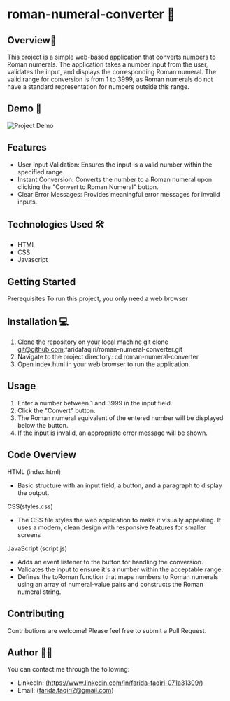 # roman-numeral-converter 🚀

## Overview📝

This project is a simple web-based application that converts numbers to Roman numerals. The application takes a number input from the user, validates the input, and displays the corresponding Roman numeral. The valid range for conversion is from 1 to 3999, as Roman numerals do not have a standard representation for numbers outside this range.

## Demo 📸

![Project Demo](./image/Capture.JPG)

## Features

- User Input Validation: Ensures the input is a valid number within the     specified range.
- Instant Conversion: Converts the number to a Roman numeral upon clicking the "Convert to Roman Numeral" button.
- Clear Error Messages: Provides meaningful error messages for invalid inputs.

## Technologies Used 🛠️

- HTML
- CSS
- Javascript

## Getting Started

Prerequisites
To run this project, you only need a web browser

## Installation 💻

1. Clone the repository on your local machine
   git clone <git@github.com>:faridafaqiri/roman-numeral-converter.git
2. Navigate to the project directory:
   cd roman-numeral-converter
3. Open index.html in your web browser to run the application.

## Usage

1. Enter a number between 1 and 3999 in the input field.
2. Click the "Convert" button.
3. The Roman numeral equivalent of the entered number will be displayed below the button.
4. If the input is invalid, an appropriate error message will be shown.

## Code Overview

HTML (index.html)

- Basic structure with an input field, a button, and a paragraph to display the output.

CSS(styles.css)

- The CSS file styles the web application to make it visually appealing. It uses a modern, clean design with responsive features for smaller screens

JavaScript (script.js)

- Adds an event listener to the button for handling the conversion.
- Validates the input to ensure it's a number within the acceptable range.
- Defines the toRoman function that maps numbers to Roman numerals using an array of numeral-value pairs and constructs the Roman numeral string.

## Contributing

Contributions are welcome! Please feel free to submit a Pull Request.

## Author 👩‍💻

You can contact me through the following:

- LinkedIn: (<https://www.linkedin.com/in/farida-faqiri-071a31309/>)
- Email: (<farida.faqiri2@gmail.com>)
